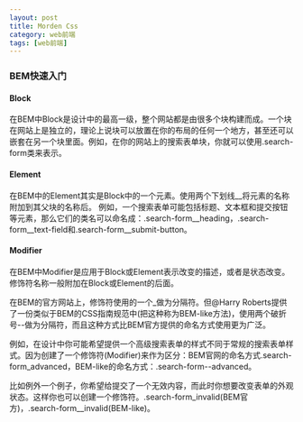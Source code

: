 ```yaml
---
layout: post
title: Morden Css
category: web前端
tags: [web前端]
---
```


### BEM快速入门

#### Block

在BEM中Block是设计中的最高一级，整个网站都是由很多个块构建而成。一个块在网站上是独立的，理论上说块可以放置在你的布局的任何一个地方，甚至还可以嵌套在另一个块里面。例如，在你的网站上的搜索表单块，你就可以使用.search-form类来表示。
#### Element

在BEM中的Element其实是Block中的一个元素。使用两个下划线__将元素的名称附加到其父块的名称后。 例如，一个搜索表单可能包括标题、文本框和提交按钮等元素，那么它们的类名可以命名成：.search-form__heading，.search-form__text-field和.search-form__submit-button。

#### Modifier

在BEM中Modifier是应用于Block或Element表示改变的描述，或者是状态改变。修饰符名称一般附加在Block或Element的后面。

在BEM的官方网站上，修饰符使用的一个_做为分隔符。但@Harry Roberts提供了一份类似于BEM的CSS指南规范中(把这种称为BEM-like方法)，使用两个破折号--做为分隔符，而且这种方式比BEM官方提供的命名方式使用更为广泛。

例如，在设计中你可能希望提供一个高级搜索表单的样式不同于常规的搜索表单样式。因为创建了一个修饰符(Modifier)来作为区分：BEM官网的命名方式.search-form_advanced，BEM-like的命名方式：.search-form--advanced。

比如例外一个例子，你希望给提交了一个无效内容，而此时你想要改变表单的外观状态。这样你也可以创建一个修饰符。.search-form_invalid(BEM官方)，.search-form__invalid(BEM-like)。

